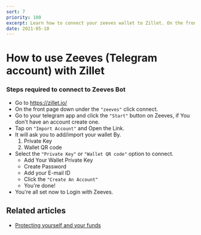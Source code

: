 ```yaml
---
sort: 7
priority: 100
excerpt: Learn how to connect your zeeves wallet to Zillet. On the front page down under the "zeeves" click connect.  Go to your telegram app Click the "Start" button on Zeeves
date: 2021-05-10
---
```


# How to use Zeeves (Telegram account) with Zillet

### Steps required to connect to Zeeves Bot


* Go to <https://zillet.io/>
* On the front page down under the `"zeeves"` click connect.
* Go to your telegram app and click the `"Start"` button on Zeeves, if You don't have an account create one.
* Tap on `"Import Account"` and Open the Link.
* It will ask you to add/import your wallet By.
    1. Private Key
    2. Wallet QR code
* Select the  `"Private Key"` or `"Wallet QR code"` option to connect.
    - Add Your Wallet Private Key
    - Create Password
    - Add your E-mail ID
    - Click the `"Create An Account"`
    - You're done!
* You're all set now to Login with Zeeves.

## Related articles

* [Protecting yourself and your funds](/staying-safe/protecting-yourself-and-your-funds)
